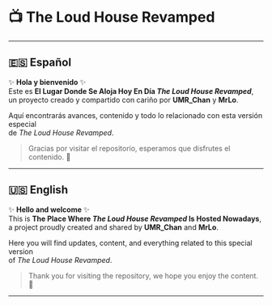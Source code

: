# 📺 The Loud House Revamped

---

## 🇪🇸 Español

✨ **Hola y bienvenido** ✨  
Este es **El Lugar Donde Se Aloja Hoy En Día *The Loud House Revamped***,  
un proyecto creado y compartido con cariño por **UMR_Chan** y **MrLo**.  

Aquí encontrarás avances, contenido y todo lo relacionado con esta versión especial  
de *The Loud House Revamped*.  

> Gracias por visitar el repositorio, esperamos que disfrutes el contenido. 💖  

---

## 🇺🇸 English

✨ **Hello and welcome** ✨  
This is **The Place Where *The Loud House Revamped* Is Hosted Nowadays**,  
a project proudly created and shared by **UMR_Chan** and **MrLo**.  

Here you will find updates, content, and everything related to this special version  
of *The Loud House Revamped*.  

> Thank you for visiting the repository, we hope you enjoy the content. 💖  

---
